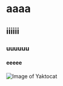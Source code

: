 # aaaa
## iiiiii
### uuuuuu
#### eeeee
![Image of Yaktocat](https://octodex.github.com/images/yaktocat.png)
